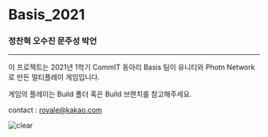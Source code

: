 # Basis_2021

### 정찬혁 오수진 문주성 박언

* * *
이 프로젝트는 2021년 1학기 CommIT 동아리 Basis 팀이 유니티와 Photn Network로 만든 멀티플레이 게임입니다.  

게임의 플레이는 Build 폴더 혹은 Build 브랜치를 참고해주세요.  

contact : royale@kakao.com

![clear](https://github.com/Falcon5077/Basis_2021/assets/32628758/81b193e4-b77c-4252-a42c-86d9405ddfcd)
